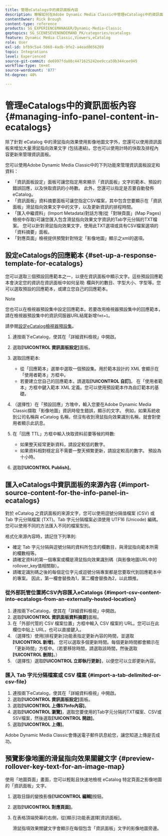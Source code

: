 ```yaml
---
title: 管理eCatalogs中的資訊面板內容
description: 瞭解如何在Adobe Dynamic Media Classic中管理eCatalogs中的資訊面板內容。
contentOwner: Rick Brough
content-type: reference
products: SG_EXPERIENCEMANAGER/Dynamic-Media-Classic
geptopics: SG_SCENESEVENONDEMAND_PK/categories/ecatalogs
feature: Dynamic Media Classic,Viewers,eCatalog
role: User
exl-id: bfb9c5a4-5068-4adb-9fe2-a4ead8656289
topic: Integrations
level: Experienced
source-git-commit: de6997fda88c4471625242ee9cca59b344cee945
workflow-type: tm+mt
source-wordcount: '877'
ht-degree: 40%

---
```


# 管理eCatalogs中的資訊面板內容{#managing-info-panel-content-in-ecatalogs}

除了針對 eCatalog 中的滑鼠指向效果使用影像地圖文字外，您還可以使用資訊面板來增加大量滑鼠指向效果文字 (包括連結)。您也可以使用計時的快取及排程內容更新來管理資訊面板。

您可以使用Adobe Dynamic Media Classic中的下列功能來管理資訊面板設定和資料：

* 「資訊面板設定」面板可讓您指定用來顯示「資訊面板」文字的範本、預設的錯誤回應，以及快取資訊的小時數。 此外，您還可以指定是否要自動發佈 eCatalog。
* 「資訊面板」資料摘要面板可讓您指定CSV檔案，其中包含您要顯示在「資訊面板」滑鼠指向效果文字中的文字，以及更新資訊的排程時間。
* 「匯入中繼資料」(Import Metadata)對話方塊(從「對映頁面」(Map Pages)檢視中存取)可讓您匯入包含滑鼠指向效果文字資訊的Tab字元分隔的TXT檔案。 您可以針對滑鼠指向效果文字，使用此TXT選項或具有CSV檔案選項的「資料摘要」面板。
* 「對應頁面」檢視提供預覽針對特定「影像地圖」顯示之xml的選項。

## 設定eCatalogs的回應範本 {#set-up-a-response-template-for-ecatalogs}

您可以選取三個預設回應範本之一，以便在資訊面板中顯示文字。這些預設回應範本會決定您的資訊在資訊面板中如何呈現: 欄與列的數目、字型大小、字型等。您可以選取預設的回應範本，或建立您自己的回應範本。

>[!NOTE]
>
>您也可以在檢視器預設集中設定回應範本。若要改用檢視器預設集中的回應範本，請在檢視器預設集中的資訊伺服器URL結尾新增`fmt=1`。
>
>請參閱[設定eCatalog檢視器預設集](setting-ecatalog-viewer-presets.md#setting_up_ecatalog_viewer_presets)。

1. 連按兩下eCatalog，使其在「詳細資料檢視」中開啟。
1. 選取&#x200B;**[!UICONTROL 資訊面板設定]**&#x200B;面板。
1. 選取回應範本:

   * 從「回應範本」選單中選取一個預設集。用於範本設計的 XML 會顯示在「使用者範本」方框中。
   * 若要建立您自己的回應範本，請選取&#x200B;**[!UICONTROL 自訂]**。 在「使用者範本」方框中鍵入範本 XML 定義。您可以使用預設範本作為自訂範本的基礎。

1. （選擇性）在「預設回應」方塊中，輸入您要在Adobe Dynamic Media Classic擷取「影像地圖」資訊時發生錯誤，顯示的文字。 例如，如果系統收到公司名稱與 eCatalog 名稱，但沒有收到滑鼠指向效果識別名稱，就會對使用者顯示此訊息。
1. 在「回應 TTL」方框中輸入快取資料前要等候的時數:

   * 如果整天經常更新資料，請設定較低的數字。
   * 如果資料相對穩定且不需要一整天頻繁更新，請設定較高的數字。 預設為十小時。

1. 選取&#x200B;**[!UICONTROL Publish]**。

## 匯入eCatalogs中資訊面板的來源內容 {#import-source-content-for-the-info-panel-in-ecatalogs}

對於 eCatalog 之資訊面板的來源文字，您可以使用逗號分隔值檔案 (CSV) 或 Tab 字元分隔檔案 (TXT)。Tab 字元分隔檔案必須使用 UTF16 (Unicode) 編碼。您可以使用不同的方法匯入不同的檔案型別。

格式化來源內容時，請記住下列準則:

* 確定 Tab 字元分隔與逗號分隔的資料所包含的欄數目，與滑鼠指向範本所需的欄數相等。
* 請確定資料的第一個專案或欄是滑鼠指向效果識別碼（與影像地圖URL中的rollover_key值相關聯）。
* 請確定識別碼之後的每個定位字元或逗號分隔專案都是您要取代到回應範本中的專案。 因此，第一欄會替換為$1$，第二欄會替換為$2$，以此類推。

### 從外部託管位置將CSV內容匯入eCatalogs {#import-csv-content-into-ecatalogs-from-an-externally-hosted-location}

1. 連按兩下eCatalog，使其在「詳細資料檢視」中開啟。
1. 選取&#x200B;**[!UICONTROL 資訊面板資料摘要]**&#x200B;面板。
1. 在「外部代管的 CSV 檔案位置」方框中輸入 CSV 檔案的 URL。您可以在此欄位中貼上 URL，也可以直接鍵入。
1. （選擇性）使用[排程更新]功能表指定更新內容的時間，並選取&#x200B;**[!UICONTROL 新增]**。 您可以選取多個更新時間。每個更新時間都會顯示在「更新時間」方框中。（若要移除時間，請選取該時間，然後選取&#x200B;**[!UICONTROL 刪除]**。）
1. （選擇性）選取&#x200B;**[!UICONTROL 立即執行更新]**，以便您可以立即更新內容。

### 匯入 Tab 字元分隔檔案或 CSV 檔案 {#import-a-tab-delimited-or-csv-file}

<!-- 

Comment Type: remark
Last Modified By: unknown unknown 
Last Modified Date: 

<p>SR changed this section 10/23/2012</p>

 -->

1. 連按兩下eCatalog，使其在「詳細資料檢視」中開啟。
1. 選取&#x200B;**[!UICONTROL 資訊面板設定]**&#x200B;面板。
1. 選取&#x200B;**[!UICONTROL 上傳S7Info內容]**。
1. 選取&#x200B;**[!UICONTROL 瀏覽]**，選取您要使用的Tab字元分隔的TXT檔案、CSV或SSV檔案，然後選取&#x200B;**[!UICONTROL 開啟]**。
1. 選取&#x200B;**[!UICONTROL 上傳]**。

Adobe Dynamic Media Classic會傳送電子郵件訊息給您，讓您知道上傳是否成功。

## 預覽影像地圖的滑鼠指向效果關鍵文字 {#preview-rollover-key-text-for-an-image-map}

使用「地圖頁面」畫面，您可以輕鬆且快速地檢視 eCatalog 特定頁面之影像地圖的「資訊面板」文字。

1. 選取目錄的變換影像&#x200B;**[!UICONTROL 編輯]**&#x200B;按鈕。
1. 選取&#x200B;**[!UICONTROL 對應頁面]**。
1. 在表格頂端熒幕的右側，從[顯示]功能表選擇[資訊面板] **&#x200B;**。

   滑鼠指項效果關鍵文字會顯示在每個包含「資訊面板」文字的影像地圖旁邊。
